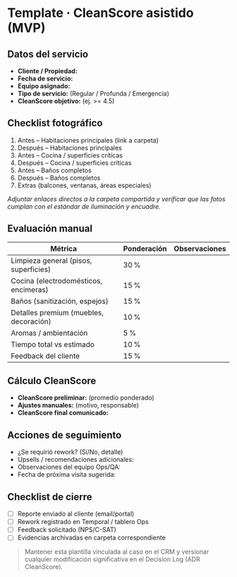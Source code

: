 # Template · CleanScore asistido (MVP)

## Datos del servicio
- **Cliente / Propiedad:**
- **Fecha de servicio:**
- **Equipo asignado:**
- **Tipo de servicio:** (Regular / Profunda / Emergencia)
- **CleanScore objetivo:** (ej. >= 4.5)

## Checklist fotográfico
1. Antes – Habitaciones principales (link a carpeta)
2. Después – Habitaciones principales
3. Antes – Cocina / superficies críticas
4. Después – Cocina / superficies críticas
5. Antes – Baños completos
6. Después – Baños completos
7. Extras (balcones, ventanas, áreas especiales)

_Adjuntar enlaces directos a la carpeta compartida y verificar que las fotos cumplan con el estándar de iluminación y encuadre._

## Evaluación manual

| Métrica | Ponderación | Observaciones |
|---------|-------------|---------------|
| Limpieza general (pisos, superficies) | 30 % | |
| Cocina (electrodomésticos, encimeras) | 15 % | |
| Baños (sanitización, espejos) | 15 % | |
| Detalles premium (muebles, decoración) | 10 % | |
| Aromas / ambientación | 5 % | |
| Tiempo total vs estimado | 10 % | |
| Feedback del cliente | 15 % | |

## Cálculo CleanScore
- **CleanScore preliminar:** (promedio ponderado)
- **Ajustes manuales:** (motivo, responsable)
- **CleanScore final comunicado:**

## Acciones de seguimiento
- ¿Se requirió rework? (Sí/No, detalle)
- Upsells / recomendaciones adicionales:
- Observaciones del equipo Ops/QA:
- Fecha de próxima visita sugerida:

## Checklist de cierre
- [ ] Reporte enviado al cliente (email/portal)
- [ ] Rework registrado en Temporal / tablero Ops
- [ ] Feedback solicitado (NPS/C-SAT)
- [ ] Evidencias archivadas en carpeta correspondiente

> Mantener esta plantilla vinculada al caso en el CRM y versionar cualquier modificación significativa en el Decision Log (ADR CleanScore).
